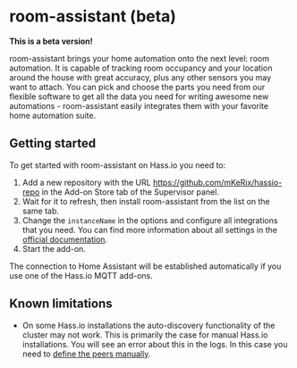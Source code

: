 # room-assistant (beta)

**This is a beta version!**

room-assistant brings your home automation onto the next level: room automation. It is capable of tracking room occupancy and your location around the house with great accuracy, plus any other sensors you may want to attach. You can pick and choose the parts you need from our flexible software to get all the data you need for writing awesome new automations - room-assistant easily integrates them with your favorite home automation suite.

## Getting started

To get started with room-assistant on Hass.io you need to:

1. Add a new repository with the URL https://github.com/mKeRix/hassio-repo in the Add-on Store tab of the Supervisor panel.
2. Wait for it to refresh, then install room-assistant from the list on the same tab.
3. Change the `instanceName` in the options and configure all integrations that you need. You can find more information about all settings in the [official documentation](https://www.room-assistant.io/guide/configuration).
4. Start the add-on.

The connection to Home Assistant will be established automatically if you use one of the Hass.io MQTT add-ons.

## Known limitations

- On some Hass.io installations the auto-discovery functionality of the cluster may not work. This is primarily the case for manual Hass.io installations. You will see an error about this in the logs. In this case you need to [define the peers manually](https://www.room-assistant.io/guide/cluster#settings).